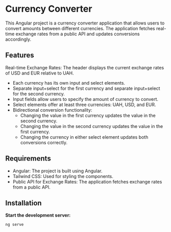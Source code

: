 # Currency Converter
This Angular project is a currency converter application that allows users to convert amounts between different currencies. The application fetches real-time exchange rates from a public API and updates conversions accordingly.

## Features
Real-time Exchange Rates: The header displays the current exchange rates of USD and EUR relative to UAH.


- Each currency has its own input and select elements.
- Separate input+select for the first currency and separate input+select for the second currency.
- Input fields allow users to specify the amount of currency to convert.
- Select elements offer at least three currencies: UAH, USD, and EUR.
- Bidirectional conversion functionality:
  - Changing the value in the first currency updates the value in the second currency.
  - Changing the value in the second currency updates the value in the first currency.
  - Changing the currency in either select element updates both conversions correctly.

## Requirements
- Angular: The project is built using Angular.
- Tailwind CSS: Used for styling the components.
- Public API for Exchange Rates: The application fetches exchange rates from a public API.

## Installation
 **Start the development server:**

   ```bash
   ng serve
